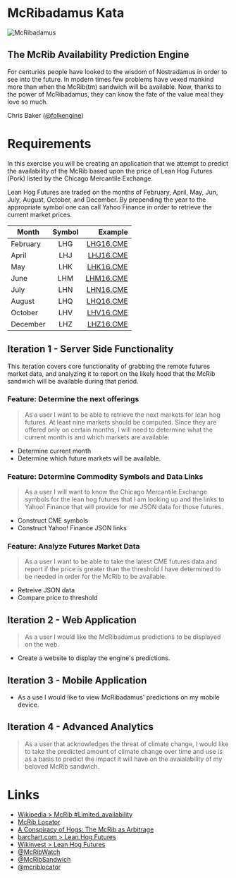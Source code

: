 # McRibadamus Kata
![McRibadamus](mcribadamus.jpg)

## The McRib Availability Prediction Engine

For centuries people have looked to the wisdom of Nostradamus in order to see into the future. In modern times few problems have vexed mankind more than when the McRib(tm) sandwich will be available. Now, thanks to the power of McRibadamus, they can know the fate of the value meal they love so much.

Chris Baker ([@folkengine](https://twitter.com/folkengine))

# Requirements

In this exercise you will be creating an application that we attempt to predict the availability of the McRib based upon the price of Lean Hog Futures (Pork) listed by the Chicago Mercantile Exchange.

Lean Hog Futures are traded on the months of February, April, May, Jun, July, August, October, and December. By prepending the year to the appropriate symbol one can call Yahoo Finance in order to retrieve the current market prices.


| Month         | Symbol        | Example   |
| ------------- |:-------------:| ---------:|
| February      | LHG           | [LHG16.CME](http://finance.yahoo.com/webservice/v1/symbols/LHG16.CME/quote?format=json&view=detail) |
| April         | LHJ           | [LHJ16.CME](http://finance.yahoo.com/webservice/v1/symbols/LHJ16.CME/quote?format=json&view=detail) |
| May           | LHK           | [LHK16.CME](http://finance.yahoo.com/webservice/v1/symbols/LHK16.CME/quote?format=json&view=detail) |
| June          | LHM           | [LHM16.CME](http://finance.yahoo.com/webservice/v1/symbols/LHM16.CME/quote?format=json&view=detail) |
| July          | LHN           | [LHN16.CME](http://finance.yahoo.com/webservice/v1/symbols/LHN16.CME/quote?format=json&view=detail) |
| August        | LHQ           | [LHQ16.CME](http://finance.yahoo.com/webservice/v1/symbols/LHQ16.CME/quote?format=json&view=detail) |
| October       | LHV           | [LHV16.CME](http://finance.yahoo.com/webservice/v1/symbols/LHV16.CME/quote?format=json&view=detail) |
| December      | LHZ           | [LHZ16.CME](http://finance.yahoo.com/webservice/v1/symbols/LHZ16.CME/quote?format=json&view=detail) |

## Iteration 1 - Server Side Functionality

This iteration covers core functionality of grabbing the remote futures market data, and analyzing it to report on the likely hood that the McRib sandwich will be available during that period.

### Feature: Determine the next offerings

> As a user I want to be able to retrieve the next markets for lean hog futures. At least nine markets should be computed. Since they are offered only on certain months, I will need to determine what the current month is and which markets are available.

- Determine current month
- Determine which future markets will be available.

### Feature: Determine Commodity Symbols and Data Links

> As a user I will want to know the Chicago Mercantile Exchange symbols for the lean hog futures that I am looking up and the links to Yahoo! Finance that will provide for me JSON data for those futures.

- Construct CME symbols
- Construct Yahoo! Finance JSON links

### Feature: Analyze Futures Market Data

> As a user I want to be able to take the latest CME futures data and report if the price is greater than the threshold I have determined to be needed in order for the McRib to be available.

- Retreive JSON data
- Compare price to threshold

## Iteration 2 - Web Application

> As a user I would like the McRibadamus predictions to be displayed on the web.

- Create a website to display the engine's predictions.

## Iteration 3 - Mobile Application

- As a use I would like to view McRibadamus' predictions on my mobile device.

## Iteration 4 - Advanced Analytics

> As a user that acknowledges the threat of climate change, I would like to take the predicted amount of climate change over time and use is as a basis to predict the impact it will have on the avaialability of my beloved McRib sandwich.


Links
=====

* [Wikipedia > McRib #Limited_availability](https://en.wikipedia.org/wiki/McRib#Limited_availability)
* [McRib Locator](http://mcriblocator.com/map.html)
* [A Conspiracy of Hogs: The McRib as Arbitrage](http://www.theawl.com/2011/11/a-conspiracy-of-hogs-the-mcrib-as-arbitrage)
* [barchart.com > Lean Hog Futures](http://www.barchart.com/commodityfutures/Lean_Hogs_Futures/HE?search=HE*)
* [Wikinvest > Lean Hog Futures](http://www.wikinvest.com/futures/Lean_Hogs_Futures)
* [@McRibWatch](https://twitter.com/McRibWatch)
* [@McRibSandwich](https://twitter.com/McRibSandwich)
* [@mcriblocator](https://twitter.com/mcriblocator)
